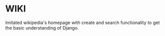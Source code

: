 # WIKI

Imitated wikipedia's homepage with create and search functionality to get the basic understanding of Django.
